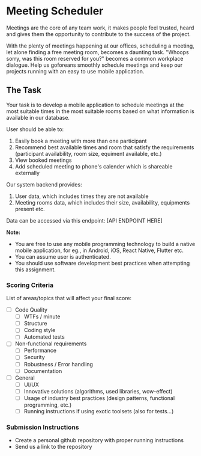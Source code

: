 # Meeting Scheduler

Meetings are the core of any team work, it makes people feel trusted, heard and gives them the opportunity to contribute to the success of the project.

With the plenty of meetings happening at our offices, scheduling a meeting, let alone finding a free meeting room, becomes a daunting task. "Whoops sorry, was this room reserved for you?" becomes a common workplace dialogue. Help us goforeans smoothly schedule meetings and keep our projects running with an easy to use mobile application.

## The Task

Your task is to develop a mobile application to schedule meetings at the most suitable times in the most suitable rooms based on what information is available in our database.

User should be able to:

1. Easily book a meeting with more than one participant
2. Recommend best available times and room that satisfy the requirements (participant availability, room size, equiment available, etc.)
3. View booked meetings
4. Add scheduled meeting to phone's calender which is shareable externally

Our system backend provides:

1. User data, which includes times they are not available
2. Meeting rooms data, which includes their size, availability, equipments present etc.

Data can be accessed via this endpoint: [API ENDPOINT HERE]

**Note:**

- You are free to use any mobile programming technology to build a native mobile application, for eg., in Android, iOS, React Native, Flutter etc.
- You can assume user is authenticated.
- You should use software development best practices when attempting this assignment.

### Scoring Criteria

List of areas/topics that will affect your final score:

- [ ] Code Quality
  - [ ] WTFs / minute
  - [ ] Structure
  - [ ] Coding style
  - [ ] Automated tests
  
- [ ] Non-functional requirements
  - [ ] Performance
  - [ ] Security
  - [ ] Robustness / Error handling
  - [ ] Documentation
  
- [ ] General
  - [ ] UI/UX
  - [ ] Innovative solutions (algorithms, used libraries, wow-effect)
  - [ ] Usage of industry best practices (design patterns, functional programming, etc.)
  - [ ] Running instructions if using exotic toolsets (also for tests...)

### Submission Instructions
* Create a personal github repository with proper running instructions
* Send us a link to the repository
